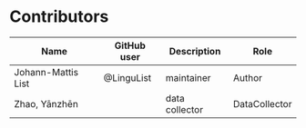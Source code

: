 # Contributors

Name | GitHub user | Description | Role
--- | --- | --- | ---
Johann-Mattis List | @LinguList | maintainer | Author
Zhao, Yānzhēn | | data collector | DataCollector
